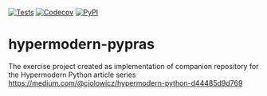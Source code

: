 [![Tests](https://github.com/prasetiyohadi/hypermodern-pypras/workflows/Tests/badge.svg)](https://github.com/prasetiyohadi/hypermodern-pypras/actions?workflow=Tests)
[![Codecov](https://codecov.io/gh/prasetiyohadi/hypermodern-pypras/branch/master/graph/badge.svg)](https://codecov.io/gh/prasetiyohadi/hypermodern-pypras)
[![PyPI](https://img.shields.io/pypi/v/hypermodern-python.svg)](https://pypi.org/project/hypermodern-python/)

# hypermodern-pypras

The exercise project created as implementation of companion repository for the Hypermodern Python article series<br>
https://medium.com/@cjolowicz/hypermodern-python-d44485d9d769
